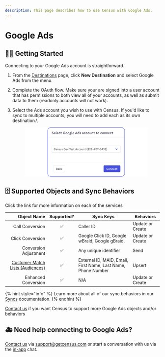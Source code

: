 ```yaml
---
description: This page describes how to use Census with Google Ads.
---
```


# Google Ads

## 🏃‍♀️ Getting Started

Connecting to your Google Ads account is straightforward.

1. From the [Destinations](https://app.getcensus.com/destinations) page, click **New Destination** and select Google Ads from the menu.
2. Complete the OAuth flow. Make sure your are signed into a user account that has permissions to both view all of your accounts, as well as submit data to them (readonly accounts will not work).
3.  Select the Ads account you wish to use with Census. If you'd like to sync to multiple accounts, you will need to add each as its own destination.\\

    <figure><img src="../../.gitbook/assets/Google Ads.png" alt=""><figcaption></figcaption></figure>

## 🗄 Supported Objects and Sync Behaviors <a href="#supported-objects-and-sync-behaviors" id="supported-objects-and-sync-behaviors"></a>

Click the link for more information on each of the services

|                                                                                                 **Object Name** | **Supported?** | **Sync Keys**                                                 | **Behaviors**    |
| --------------------------------------------------------------------------------------------------------------: | :------------: | ------------------------------------------------------------- | ---------------- |
|                                                                                                 Call Conversion |        ✅       | Caller ID                                                     | Update or Create |
|                                                                                                Click Conversion |        ✅       | Google Click ID, Google wBraid, Google gBraid,                | Update or Create |
|                                                                                           Conversion Adjustment |        ✅       | Any unique identifier                                         | Send             |
| [Customer Match Lists (Audiences)](https://docs.getcensus.com/destinations/google-ads/customer-match-audiences) |        ✅       | External ID, MAID, Email, First Name, Last Name, Phone Number | Upsert           |
|                                                                                             Enhanced Conversion |        ✅       | N/A                                                           | Update or Create |

{% hint style="info" %}
Learn more about all of our sync behaviors in our [Syncs](broken-reference) documentation.
{% endhint %}

[Contact us](mailto:support@getcensus.com) if you want Census to support more Google Ads objects and/or behaviors

## 🚑 Need help connecting to Google Ads?

[Contact us](mailto:support@getcensus.com) via support@getcensus.com or start a conversation with us via the [in-app](https://app.getcensus.com) chat.
